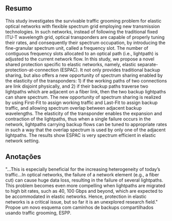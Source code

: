 ## Resumo

This study investigates the survivable traffic grooming problem for elastic optical networks with flexible spectrum grid employing new transmission technologies. In such networks, instead of following the traditional fixed ITU-T wavelength grid, optical transponders are capable of properly tuning their rates, and consequently their spectrum occupation, by introducing the fine-granular spectrum unit, called a frequency slot. The number of contiguous frequency slots allocated to an optical path (i.e., lightpath) is adjusted to the current network flow. In this study, we propose a novel shared protection specific to elastic networks, namely, elastic separate-protection-at-connection (ESPAC). It not only provides traditional backup sharing, but also offers a new opportunity of spectrum sharing enabled by the elasticity of the transponders: 1) if the working paths of two connections are link disjoint physically, and 2) if their backup paths traverse two lightpaths which are adjacent on a fiber link, then the two backup lightpaths can share spectrum. The new opportunity of spectrum sharing is realized by using First-Fit to assign working traffic and Last-Fit to assign backup traffic, and allowing spectrum overlap between adjacent backup wavelengths. The elasticity of the transponder enables the expansion and contraction of the lightpaths, thus when a single failure occurs in the network, lightpaths carrying backup flows can be tuned to appropriate rates in such a way that the overlap spectrum is used by only one of the adjacent lightpaths. The results show ESPAC is very spectrum efficient in elastic network setting.


## Anotações

"...This is especially beneficial for the increasing heterogeneity of today’s traffic...In optical networks, the failure of a network element (e.g., a fiber cut) can cause huge data loss, resulting in the failure of several lightpaths. This problem becomes even more compelling when lightpaths are migrated to high bit rates, such as 40, 100 Gbps and beyond, which are expected to be accommodated in elastic networks. Hence, protection in elastic networks is a critical issue, but so far it is an unexplored research field." Propoe um novo esquema com caminhos de backups compartilhados usando traffic grooming, ESPP.